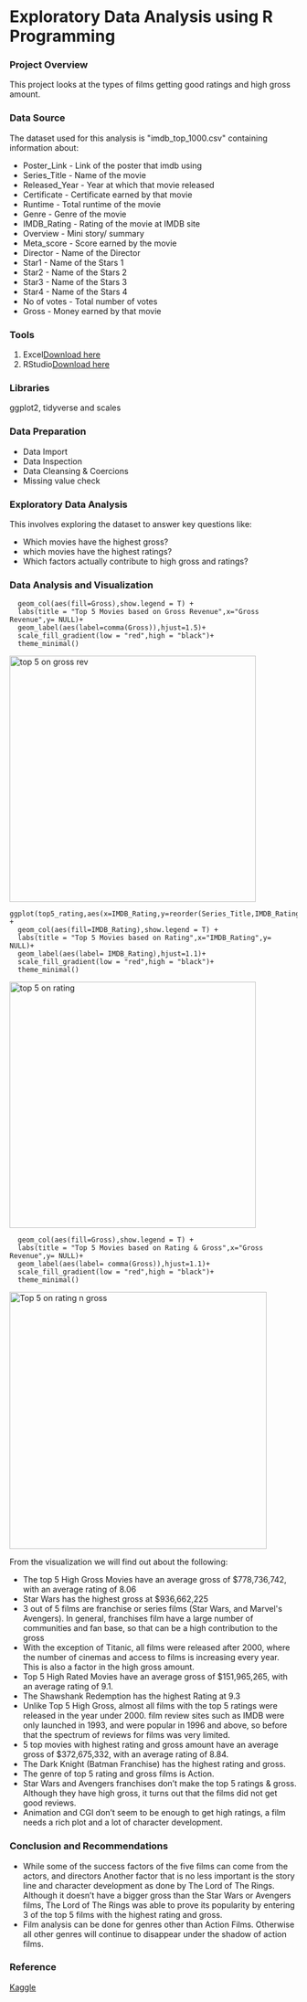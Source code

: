 
# Exploratory Data Analysis using R Programming


### Project Overview
This project looks at the types of films getting good ratings and high gross amount.

### Data Source
The dataset used for this analysis is "imdb_top_1000.csv" containing information about:
- Poster_Link - Link of the poster that imdb using
- Series_Title - Name of the movie
- Released_Year - Year at which that movie released
- Certificate - Certificate earned by that movie
- Runtime - Total runtime of the movie
- Genre - Genre of the movie
- IMDB_Rating - Rating of the movie at IMDB site
- Overview - Mini story/ summary
- Meta_score - Score earned by the movie
- Director - Name of the Director
- Star1 - Name of the Stars 1
- Star2 - Name of the Stars 2
- Star3 - Name of the Stars 3
- Star4 - Name of the Stars 4
- No of votes - Total number of votes
- Gross - Money earned by that movie

### Tools
1. Excel[Download here](https://github.com/SamuelChukwuji/Exploratory-Data-Analysis-using-R-Programming/blob/main/imdb_top_1000.csv)
2. RStudio[Download here](https://github.com/SamuelChukwuji/Exploratory-Data-Analysis-using-R-Programming/blob/main/Top%20gross%20earning%20movies.R)

### Libraries
ggplot2, tidyverse and scales
### Data Preparation
- Data Import
- Data Inspection
- Data Cleansing & Coercions
- Missing value check 

### Exploratory Data Analysis
This involves exploring the dataset to answer key questions like:
- Which movies have the highest gross?
- which movies have the highest ratings?
- Which factors actually contribute to high gross and ratings?

### Data Analysis and Visualization

```ggplot(top5_gross,aes(x=Gross,y=reorder(Series_Title,Gross))) +
  geom_col(aes(fill=Gross),show.legend = T) +
  labs(title = "Top 5 Movies based on Gross Revenue",x="Gross Revenue",y= NULL)+
  geom_label(aes(label=comma(Gross)),hjust=1.5)+
  scale_fill_gradient(low = "red",high = "black")+
  theme_minimal()
```

<img width="431" alt="top 5 on gross rev" src="https://github.com/SamuelChukwuji/Exploratory-Data-Analysis-using-R-Programming/assets/159860622/afbd8572-15ca-4378-a7a1-b253c1183da4">

```
ggplot(top5_rating,aes(x=IMDB_Rating,y=reorder(Series_Title,IMDB_Rating))) +
  geom_col(aes(fill=IMDB_Rating),show.legend = T) +
  labs(title = "Top 5 Movies based on Rating",x="IMDB_Rating",y= NULL)+
  geom_label(aes(label= IMDB_Rating),hjust=1.1)+
  scale_fill_gradient(low = "red",high = "black")+
  theme_minimal()
```

<img width="431" alt="top 5 on rating" src="https://github.com/SamuelChukwuji/Exploratory-Data-Analysis-using-R-Programming/assets/159860622/2f2ff688-097f-4170-b598-57da0a930c8f">

```ggplot(imdb_top5,aes(x=Gross,y=reorder(Series_Title,Gross))) +
  geom_col(aes(fill=Gross),show.legend = T) +
  labs(title = "Top 5 Movies based on Rating & Gross",x="Gross Revenue",y= NULL)+
  geom_label(aes(label= comma(Gross)),hjust=1.1)+
  scale_fill_gradient(low = "red",high = "black")+
  theme_minimal()
```

<img width="450" alt="Top 5 on rating n gross" src="https://github.com/SamuelChukwuji/Exploratory-Data-Analysis-using-R-Programming/assets/159860622/b702544e-b84f-406a-907f-7e95e69d4534">

From the visualization we will find out about the following:
- The top 5 High Gross Movies have an average gross of $778,736,742, with an average rating of 8.06
-  Star Wars has the highest gross at $936,662,225
-   3 out of 5 films are franchise or series films (Star Wars, and Marvel's Avengers). In general, franchises film have a large number of communities and fan base, so that can be a high contribution to the gross
- With the exception of Titanic, all films were released after 2000, where the number of cinemas and access to films is increasing every year. This is also a factor in the high gross amount.
-  Top 5 High Rated Movies have an average gross of $151,965,265, with an average rating of 9.1.
-  The Shawshank Redemption has the highest Rating at 9.3
-  Unlike Top 5 High Gross, almost all films with the top 5 ratings were released in the year under 2000.  film review sites such as IMDB were only launched in 1993, and were popular in 1996 and above, so before that the spectrum of reviews for films was very limited.
-  5 top movies with highest rating and gross amount have an average gross of $372,675,332, with an average rating of 8.84.
-  The Dark Knight (Batman Franchise) has the highest rating and gross.
-  The genre of top 5 rating and gross films is Action.
- Star Wars and Avengers franchises don’t make the top 5 ratings & gross. Although they have high gross, it turns out that the films did not get good reviews.
-  Animation and CGI don’t seem to be enough to get high ratings, a film needs a rich plot and 
a lot of character development.


### Conclusion and Recommendations
- While some of the success factors of the five films can come from the actors, and directors  Another factor that is no less important is the story line and character development as done by The Lord of The Rings. Although it doesn’t have a bigger gross than the Star Wars or Avengers films, The Lord of The Rings was able to prove its popularity by entering 3 of the top 5 films with the highest rating and gross.
- Film analysis can be done for genres other than Action Films. Otherwise all other genres will continue to disappear under the shadow of action films.


### Reference
[Kaggle](https://www.kaggle.com/datasets/harshitshankhdhar/imdb-dataset-of-top-1000-movies-and-tv-shows?resource=download)










